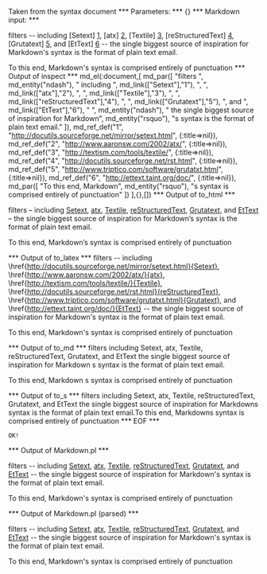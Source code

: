 Taken from the syntax document
*** Parameters: ***
{}
*** Markdown input: ***

filters -- including [Setext] [1], [atx] [2], [Textile] [3], [reStructuredText] [4],
[Grutatext] [5], and [EtText] [6] -- the single biggest source of
inspiration for Markdown's syntax is the format of plain text email.

  [1]: http://docutils.sourceforge.net/mirror/setext.html
  [2]: http://www.aaronsw.com/2002/atx/
  [3]: http://textism.com/tools/textile/
  [4]: http://docutils.sourceforge.net/rst.html
  [5]: http://www.triptico.com/software/grutatxt.html
  [6]: http://ettext.taint.org/doc/

To this end, Markdown's syntax is comprised entirely of punctuation
*** Output of inspect ***
md_el(:document,[
	md_par([
		"filters ",
		md_entity("ndash"),
		" including ",
		md_link(["Setext"],"1"),
		", ",
		md_link(["atx"],"2"),
		", ",
		md_link(["Textile"],"3"),
		", ",
		md_link(["reStructuredText"],"4"),
		", ",
		md_link(["Grutatext"],"5"),
		", and ",
		md_link(["EtText"],"6"),
		" ",
		md_entity("ndash"),
		" the single biggest source of inspiration for Markdown",
		md_entity("rsquo"),
		"s syntax is the format of plain text email."
	]),
	md_ref_def("1", "http://docutils.sourceforge.net/mirror/setext.html", {:title=>nil}),
	md_ref_def("2", "http://www.aaronsw.com/2002/atx/", {:title=>nil}),
	md_ref_def("3", "http://textism.com/tools/textile/", {:title=>nil}),
	md_ref_def("4", "http://docutils.sourceforge.net/rst.html", {:title=>nil}),
	md_ref_def("5", "http://www.triptico.com/software/grutatxt.html", {:title=>nil}),
	md_ref_def("6", "http://ettext.taint.org/doc/", {:title=>nil}),
	md_par([
		"To this end, Markdown",
		md_entity("rsquo"),
		"s syntax is comprised entirely of punctuation"
	])
],{},[])
*** Output of to_html ***

<p>filters &#8211; including <a href='http://docutils.sourceforge.net/mirror/setext.html'>Setext</a>, <a href='http://www.aaronsw.com/2002/atx/'>atx</a>, <a href='http://textism.com/tools/textile/'>Textile</a>, <a href='http://docutils.sourceforge.net/rst.html'>reStructuredText</a>, <a href='http://www.triptico.com/software/grutatxt.html'>Grutatext</a>, and <a href='http://ettext.taint.org/doc/'>EtText</a> &#8211; the single biggest source of inspiration for Markdown&#8217;s syntax is the format of plain text email.</p>

<p>To this end, Markdown&#8217;s syntax is comprised entirely of punctuation</p>

*** Output of to_latex ***
filters -- including \href{http://docutils.sourceforge.net/mirror/setext.html}{Setext}, \href{http://www.aaronsw.com/2002/atx/}{atx}, \href{http://textism.com/tools/textile/}{Textile}, \href{http://docutils.sourceforge.net/rst.html}{reStructuredText}, \href{http://www.triptico.com/software/grutatxt.html}{Grutatext}, and \href{http://ettext.taint.org/doc/}{EtText} -- the single biggest source of inspiration for Markdown's syntax is the format of plain text email.

To this end, Markdown's syntax is comprised entirely of punctuation


*** Output of to_md ***
filters including Setext, atx, Textile,
reStructuredText, Grutatext, and EtText
the single biggest source of
inspiration for Markdown s syntax is
the format of plain text email.

To this end, Markdown s syntax is
comprised entirely of punctuation


*** Output of to_s ***
filters  including Setext, atx, Textile, reStructuredText, Grutatext, and EtText  the single biggest source of inspiration for Markdowns syntax is the format of plain text email.To this end, Markdowns syntax is comprised entirely of punctuation
*** EOF ***



	OK!



*** Output of Markdown.pl ***
<p>filters -- including <a href="http://docutils.sourceforge.net/mirror/setext.html">Setext</a>, <a href="http://www.aaronsw.com/2002/atx/">atx</a>, <a href="http://textism.com/tools/textile/">Textile</a>, <a href="http://docutils.sourceforge.net/rst.html">reStructuredText</a>,
<a href="http://www.triptico.com/software/grutatxt.html">Grutatext</a>, and <a href="http://ettext.taint.org/doc/">EtText</a> -- the single biggest source of
inspiration for Markdown's syntax is the format of plain text email.</p>

<p>To this end, Markdown's syntax is comprised entirely of punctuation</p>

*** Output of Markdown.pl (parsed) ***
<p>filters -- including <a href='http://docutils.sourceforge.net/mirror/setext.html'>Setext</a
     >, <a href='http://www.aaronsw.com/2002/atx/'>atx</a
     >, <a href='http://textism.com/tools/textile/'>Textile</a
     >, <a href='http://docutils.sourceforge.net/rst.html'>reStructuredText</a
     >,
<a href='http://www.triptico.com/software/grutatxt.html'>Grutatext</a
     >, and <a href='http://ettext.taint.org/doc/'>EtText</a
     > -- the single biggest source of
inspiration for Markdown's syntax is the format of plain text email.</p
   ><p>To this end, Markdown's syntax is comprised entirely of punctuation</p
 >
